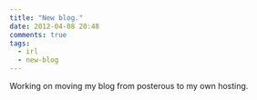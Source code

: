```yaml
---
title: "New blog."
date: 2012-04-08 20:48
comments: true
tags: 
  - irl
  - new-blog
---
```


Working on moving my blog from posterous to my own hosting. 